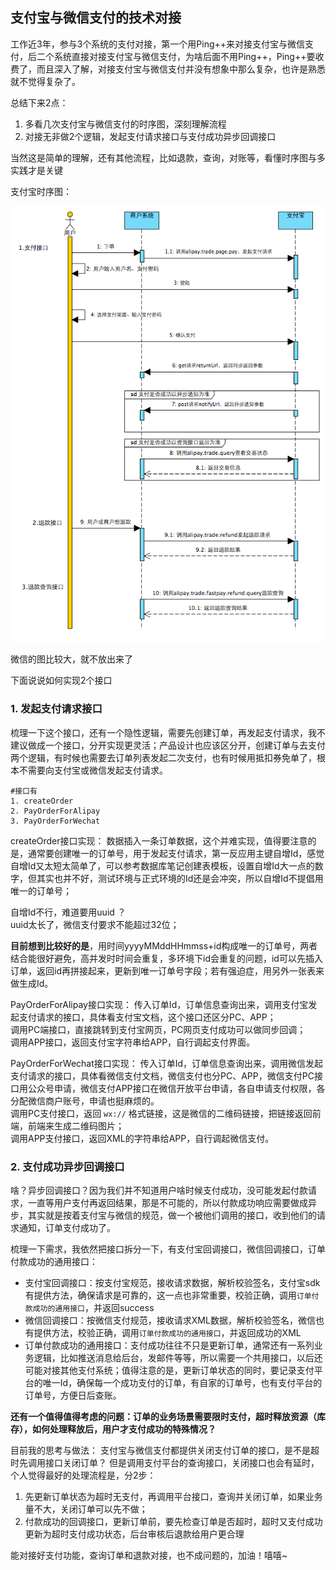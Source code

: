 ## 支付宝与微信支付的技术对接

工作近3年，参与3个系统的支付对接，第一个用Ping++来对接支付宝与微信支付，后二个系统直接对接支付宝与微信支付，为啥后面不用Ping++，Ping++要收费了，而且深入了解，对接支付宝与微信支付并没有想象中那么复杂，也许是熟悉就不觉得复杂了。

总结下来2点：
1. 多看几次支付宝与微信支付的时序图，深刻理解流程
2. 对接无非做2个逻辑，发起支付请求接口与支付成功异步回调接口

当然这是简单的理解，还有其他流程，比如退款，查询，对账等，看懂时序图与多实践才是关键

支付宝时序图：

![](https://github.com/lyaohe/lyaohe-cv/raw/master/img/alipay.png)

微信的图比较大，就不放出来了


下面说说如何实现2个接口

### 1. 发起支付请求接口

梳理一下这个接口，还有一个隐性逻辑，需要先创建订单，再发起支付请求，我不建议做成一个接口，分开实现更灵活；产品设计也应该区分开，创建订单与去支付两个逻辑，有时候也需要去订单列表发起二次支付，也有时候用抵扣券免单了，根本不需要向支付宝或微信发起支付请求。

    #接口有
    1. createOrder
    2. PayOrderForAlipay
    3. PayOrderForWechat
    
createOrder接口实现：
数据插入一条订单数据，这个并难实现，值得要注意的是，通常要创建唯一的订单号，用于发起支付请求，第一反应用主键自增Id，感觉自增Id又太短太简单了，可以参考数据库笔记创建表模板，设置自增Id大一点的数字，但其实也并不好，测试环境与正式环境的Id还是会冲突，所以自增Id不提倡用唯一的订单号；

自增Id不行，难道要用uuid ？  
uuid太长了，微信支付要求不能超过32位；

**目前想到比较好的是**，用时间yyyyMMddHHmmss+id构成唯一的订单号，两者结合能很好避免，高并发时时间会重复，多环境下id会重复的问题，id可以先插入订单，返回id再拼接起来，更新到唯一订单号字段；若有强迫症，用另外一张表来做生成Id。

PayOrderForAlipay接口实现：
传入订单Id，订单信息查询出来，调用支付宝发起支付请求的接口，具体看支付宝文档，这个接口还区分PC、APP；  
调用PC端接口，直接跳转到支付宝网页，PC网页支付成功可以做同步回调；  
调用APP接口，返回支付宝字符串给APP，自行调起支付界面。

PayOrderForWechat接口实现：
传入订单Id，订单信息查询出来，调用微信发起支付请求的接口，具体看微信支付文档，微信支付也分PC、APP，微信支付PC接口用公众号申请，微信支付APP接口在微信开放平台申请，各自申请支付权限，各分配微信商户账号，申请也挺麻烦的。  
调用PC支付接口，返回 `wx://` 格式链接，这是微信的二维码链接，把链接返回前端，前端来生成二维码图片；  
调用APP支付接口，返回XML的字符串给APP，自行调起微信支付。


### 2. 支付成功异步回调接口
啥？异步回调接口？因为我们并不知道用户啥时候支付成功，没可能发起付款请求，一直等用户支付再返回结果，那是不可能的，所以付款成功响应需要做成异步，其实就是按着支付宝与微信的规范，做一个被他们调用的接口，收到他们的请求通知，订单支付成功了。

梳理一下需求，我依然把接口拆分一下，有支付宝回调接口，微信回调接口，订单付款成功的通用接口：

* 支付宝回调接口：按支付宝规范，接收请求数据，解析校验签名，支付宝sdk有提供方法，确保请求是可靠的，这一点也非常重要，校验正确，调用`订单付款成功的通用接口`，并返回success
* 微信回调接口：按微信支付规范，接收请求XML数据，解析校验签名，微信也有提供方法，校验正确，调用`订单付款成功的通用接口`，并返回成功的XML
* 订单付款成功的通用接口：支付成功往往不只是更新订单，通常还有一系列业务逻辑，比如推送消息给后台，发邮件等等，所以需要一个共用接口，以后还可能对接其他支付系统；值得注意的是，更新订单状态的同时，要记录支付平台的唯一Id，确保每一个成功支付的订单，有自家的订单号，也有支付平台的订单号，方便日后查账。

**还有一个值得值得考虑的问题：订单的业务场景需要限时支付，超时释放资源（库存），如何处理释放后，用户才支付成功的特殊情况？**

目前我的思考与做法：
支付宝与微信支付都提供关闭支付订单的接口，是不是超时先调用接口关闭订单？
但是调用支付平台的查询接口，关闭接口也会有延时，个人觉得最好的处理流程是，分2步：
1. 先更新订单状态为超时无支付，再调用平台接口，查询并关闭订单，如果业务量不大，关闭订单可以先不做；
2. 付款成功的回调接口，更新订单前，要先检查订单是否超时，超时又支付成功更新为超时支付成功状态，后台审核后退款给用户更合理



能对接好支付功能，查询订单和退款对接，也不成问题的，加油！嘻嘻~

